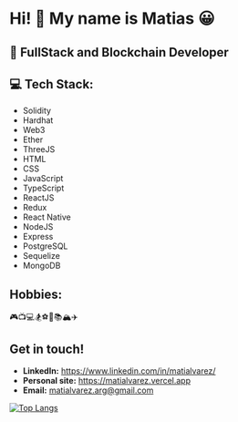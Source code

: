 # Hi! 👋 My name is Matias 😀

## 💪 FullStack and Blockchain Developer 

## 💻 Tech Stack: 
* Solidity
* Hardhat
* Web3
* Ether
* ThreeJS
* HTML
* CSS
* JavaScript
* TypeScript
* ReactJS
* Redux
* React Native
* NodeJS
* Express
* PostgreSQL
* Sequelize
* MongoDB

## Hobbies:
🎮📺💻🏂⚽🏀📚🏔✈

## Get in touch! 
* **LinkedIn:** https://www.linkedin.com/in/matialvarez/
* **Personal site:** https://matialvarez.vercel.app
* **Email:** matialvarez.arg@gmail.com

[![Top Langs](https://github-readme-stats.vercel.app/api/top-langs/?username=MatiAlvarez01&hide=html,css)](https://github.com/anuraghazra/github-readme-stats)
